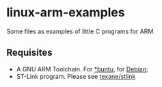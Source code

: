 # linux-arm-examples
Some files as examples of little C programs for ARM.

## Requisites ##

* A GNU ARM Toolchain. For [\*buntu](https://launchpad.net/~team-gcc-arm-embedded/+archive/ubuntu/ppa), for [Debian](https://wiki.debian.org/CrossToolchains#In_jessie_.28Debian_8.29);
* ST-Link program. Please see [texane/stlink](https://github.com/texane/stlink)
